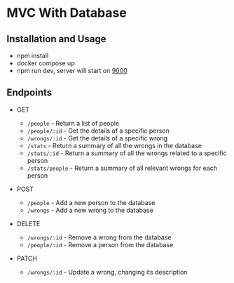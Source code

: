 # MVC With Database

## Installation and Usage
- npm install
- docker compose up
- npm run dev, server will start on [9000](http://localhost:9000)

## Endpoints
 - GET 
   - `/people` - Return a list of people
   - `/people/:id` - Get the details of a specific person
   - `/wrongs/:id` - Get the details of a specific wrong
   - `/stats` - Return a summary of all the wrongs in the database
   - `/stats/:id` - Return a summary of all the wrongs related to a specific person
   - `/stats/people` - Return a summary of all relevant wrongs for each person

- POST
   - `/people` - Add a new person to the database
   - `/wrongs` - Add a new wrong to the database

- DELETE
   - `/wrongs/:id` - Remove a wrong from the database
   - `/people/:id` - Remove a person from the database

- PATCH
   - `/wrongs/:id` - Update a wrong, changing its description


